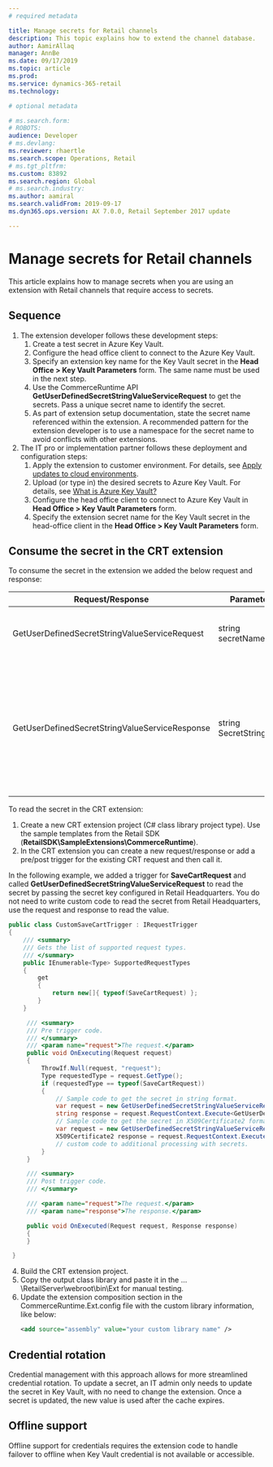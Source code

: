 ```yaml
---
# required metadata

title: Manage secrets for Retail channels
description: This topic explains how to extend the channel database.
author: AamirAllaq
manager: AnnBe
ms.date: 09/17/2019
ms.topic: article
ms.prod:
ms.service: dynamics-365-retail
ms.technology:

# optional metadata

# ms.search.form:
# ROBOTS:
audience: Developer
# ms.devlang:
ms.reviewer: rhaertle
ms.search.scope: Operations, Retail
# ms.tgt_pltfrm:
ms.custom: 83892
ms.search.region: Global
# ms.search.industry:
ms.author: aamiral
ms.search.validFrom: 2019-09-17
ms.dyn365.ops.version: AX 7.0.0, Retail September 2017 update

---
```


# Manage secrets for Retail channels

This article explains how to manage secrets when you are using an extension with Retail channels that require access to secrets. 

## Sequence

1. The extension developer follows these development steps:
    1. Create a test secret in Azure Key Vault.
    2. Configure the head office client to connect to the Azure Key Vault.
    3. Specify an extension key name for the Key Vault secret in the **Head Office > Key Vault Parameters** form. The same name must be used in the next step.
    4. Use the CommerceRuntime API **GetUserDefinedSecretStringValueServiceRequest** to get the secrets. Pass a unique secret name to identify the secret.  
    5.  As part of extension setup documentation, state the secret name referenced within the extension. A recommended pattern for the extension developer is to use a namespace for the secret name to avoid conflicts with other extensions.
2. The IT pro or implementation partner follows these deployment and configuration steps:
    1. Apply the extension to customer environment. For details, see [Apply updates to cloud environments](../../dev-itpro/deployment/apply-deployable-package-system.md).
    2. Upload (or type in) the desired secrets to Azure Key Vault. For details, see [What is Azure Key Vault?](https://docs.microsoft.com/en-us/azure/key-vault/key-vault-overview)
    3. Configure the head office client to connect to Azure Key Vault in **Head Office > Key Vault Parameters** form.
    4. Specify the extension secret name for the Key Vault secret in the head-office client in the **Head Office > Key Vault Parameters** form.

## Consume the secret in the CRT extension

To consume the secret in the extension we added the below request and response:

| Request/Response                               | Parameters               | Description                        |
|------------------------------------------------|--------------------------|------------------------------------|
| GetUserDefinedSecretStringValueServiceRequest  | string secretName        | Request class for getting user defined secrets from headquarters. |
| GetUserDefinedSecretStringValueServiceResponse | string SecretStringValue | Response class for getting user defined secrets from headquarters. The response returns a **SecretStringValue** value and extensons can type cast it to **X509Certificate2** or use it as string value.  |

To read the secret in the CRT extension:

1. Create a new CRT extension project (C# class library project type). Use the sample templates from the Retail SDK (**RetailSDK\\SampleExtensions\\CommerceRuntime**).
2. In the CRT extension you can create a new request/response or add a pre/post trigger for the existing CRT request and then call it.

In the following example, we added a trigger for **SaveCartRequest** and called **GetUserDefinedSecretStringValueServiceRequest** to read the secret by passing the secret key configured in Retail Headquarters. You do not need to write custom code to read the secret from Retail Headquarters, use the request and response to read the value.

```csharp
public class CustomSaveCartTrigger : IRequestTrigger
{
    /// <summary>
    /// Gets the list of supported request types.
    /// </summary>
    public IEnumerable<Type> SupportedRequestTypes
    {
        get
        {
            return new[]{ typeof(SaveCartRequest) };
        }
    }

     /// <summary>
     /// Pre trigger code.
     /// </summary>
     /// <param name="request">The request.</param>
     public void OnExecuting(Request request)
     {
         ThrowIf.Null(request, "request");
         Type requestedType = request.GetType();
         if (requestedType == typeof(SaveCartRequest))
         {
             // Sample code to get the secret in string format.
             var request = new GetUserDefinedSecretStringValueServiceRequest("SecretName");
             string response = request.RequestContext.Execute<GetUserDefinedSecretStringValueServiceResponse>(request).SecretStringValue;
             // Sample code to get the secret in X509Certificate2 format.
             var request = new GetUserDefinedSecretStringValueServiceRequest ();
             X509Certificate2 response = request.RequestContext.Execute<GetUserDefinedSecretStringValueServiceRequest>(request).Certificate;
             // custom code to additional processing with secrets.
         }
     }

     /// <summary>
     /// Post trigger code.
     /// </summary>

     /// <param name="request">The request.</param>
     /// <param name="response">The response.</param>

     public void OnExecuted(Request request, Response response)
     {
     }

 }
 ```
4. Build the CRT extension project.
5. Copy the output class library and paste it in the …\\RetailServer\\webroot\\bin\\Ext for manual testing.
6. Update the extension composition section in the CommerceRuntime.Ext.config file with the custom library information, like below:
    ```Xml
    <add source="assembly" value="your custom library name" />
    ```

## Credential rotation
Credential management with this approach allows for more streamlined credential rotation. To update a secret, an IT admin only needs to update the secret in Key Vault, with no need to change the extension. Once a secret is updated, the new value is used after the cache expires.

## Offline support
Offline support for credentials requires the extension code to handle failover to offline when Key Vault credential is not available or accessible.
